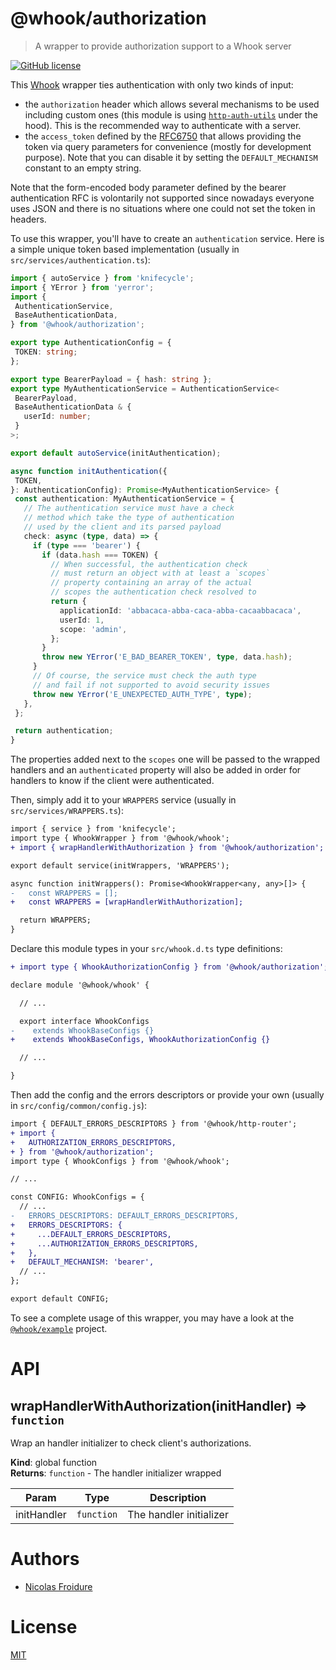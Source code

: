 [//]: # ( )
[//]: # (This file is automatically generated by a `metapak`)
[//]: # (module. Do not change it  except between the)
[//]: # (`content:start/end` flags, your changes would)
[//]: # (be overridden.)
[//]: # ( )
# @whook/authorization
> A wrapper to provide authorization support to a Whook server

[![GitHub license](https://img.shields.io/badge/license-MIT-blue.svg)](https://github.com/nfroidure/whook/blob/master/packages/whook-authorization/LICENSE)


[//]: # (::contents:start)

This [Whook](https://github.com/nfroidure/whook) wrapper ties
 authentication with only two kinds of input:
- the `authorization` header which allows several mechanisms to be used
  including custom ones (this module is using
  [`http-auth-utils`](https://www.npmjs.com/package/http-auth-utils)
  under the hood). This is the recommended way to authenticate with
  a server.
- the `access_token` defined by the
  [RFC6750](https://tools.ietf.org/html/rfc6750#page-6) that allows
  providing the token via query parameters for convenience (mostly
  for development purpose). Note that you can disable it by setting
  the `DEFAULT_MECHANISM` constant to an empty string.

Note that the form-encoded body parameter defined by the bearer
 authentication RFC is volontarily not supported since nowadays
 everyone uses JSON and there is no situations where one could
 not set the token in headers.

To use this wrapper, you'll have to create an `authentication`
 service. Here is a simple unique token based implementation
 (usually in `src/services/authentication.ts`):
 ```ts
import { autoService } from 'knifecycle';
import { YError } from 'yerror';
import {
  AuthenticationService,
  BaseAuthenticationData,
} from '@whook/authorization';

export type AuthenticationConfig = {
  TOKEN: string;
};

export type BearerPayload = { hash: string };
export type MyAuthenticationService = AuthenticationService<
  BearerPayload,
  BaseAuthenticationData & {
    userId: number;
  }
>;

export default autoService(initAuthentication);

async function initAuthentication({
  TOKEN,
}: AuthenticationConfig): Promise<MyAuthenticationService> {
  const authentication: MyAuthenticationService = {
    // The authentication service must have a check
    // method which take the type of authentication
    // used by the client and its parsed payload
    check: async (type, data) => {
      if (type === 'bearer') {
        if (data.hash === TOKEN) {
          // When successful, the authentication check
          // must return an object with at least a `scopes`
          // property containing an array of the actual
          // scopes the authentication check resolved to
          return {
            applicationId: 'abbacaca-abba-caca-abba-cacaabbacaca',
            userId: 1,
            scope: 'admin',
          };
        }
        throw new YError('E_BAD_BEARER_TOKEN', type, data.hash);
      }
      // Of course, the service must check the auth type
      // and fail if not supported to avoid security issues
      throw new YError('E_UNEXPECTED_AUTH_TYPE', type);
    },
  };

  return authentication;
}
```

The properties added next to the `scopes` one will be passed to
 the wrapped handlers and an `authenticated` property will also
 be added in order for handlers to know if the client were
 authenticated.

Then, simply add it to your `WRAPPERS` service (usually in
 `src/services/WRAPPERS.ts`):
```diff
import { service } from 'knifecycle';
import type { WhookWrapper } from '@whook/whook';
+ import { wrapHandlerWithAuthorization } from '@whook/authorization';

export default service(initWrappers, 'WRAPPERS');

async function initWrappers(): Promise<WhookWrapper<any, any>[]> {
-   const WRAPPERS = [];
+   const WRAPPERS = [wrapHandlerWithAuthorization];

  return WRAPPERS;
}
```

Declare this module types in your `src/whook.d.ts` type
 definitions:
```diff
+ import type { WhookAuthorizationConfig } from '@whook/authorization';

declare module '@whook/whook' {

  // ...

  export interface WhookConfigs
-    extends WhookBaseConfigs {}
+    extends WhookBaseConfigs, WhookAuthorizationConfig {}

  // ...

}
```

Then add the config and the errors descriptors or provide your
 own (usually in `src/config/common/config.js`):
```diff
import { DEFAULT_ERRORS_DESCRIPTORS } from '@whook/http-router';
+ import {
+   AUTHORIZATION_ERRORS_DESCRIPTORS,
+ } from '@whook/authorization';
import type { WhookConfigs } from '@whook/whook';

// ...

const CONFIG: WhookConfigs = {
  // ...
-   ERRORS_DESCRIPTORS: DEFAULT_ERRORS_DESCRIPTORS,
+   ERRORS_DESCRIPTORS: {
+     ...DEFAULT_ERRORS_DESCRIPTORS,
+     ...AUTHORIZATION_ERRORS_DESCRIPTORS,
+   },
+   DEFAULT_MECHANISM: 'bearer',
  // ...
};

export default CONFIG;
```

To see a complete usage of this wrapper, you may have a look at the
 [`@whook/example`](https://github.com/nfroidure/whook/tree/master/packages/whook-example)
 project.

[//]: # (::contents:end)

# API
<a name="wrapHandlerWithAuthorization"></a>

## wrapHandlerWithAuthorization(initHandler) ⇒ <code>function</code>
Wrap an handler initializer to check client's authorizations.

**Kind**: global function  
**Returns**: <code>function</code> - The handler initializer wrapped  

| Param | Type | Description |
| --- | --- | --- |
| initHandler | <code>function</code> | The handler initializer |


# Authors
- [Nicolas Froidure](http://insertafter.com/en/index.html)

# License
[MIT](https://github.com/nfroidure/whook/blob/master/packages/whook-authorization/LICENSE)
